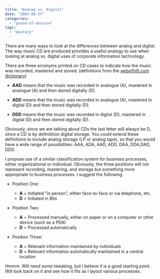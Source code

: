 ```yaml
---
title: "Analog vs. Digital"
date: "2003-09-27"
categories: 
  - "pound-of-obscure"
tags: 
  - "mastery"
---
```


There are many ways to look at the differences between analog and digital. The way music CD are produced provides a useful analogy to use when looking at analog vs. digital uses of corporate information technology.  
  
There are three acronyms printed on CD cases to indicate how the music was recorded, mastered and stored: (definitions from the [webofhifi.com dictionary](http://www.webofhifi.com/cgi-bin/dictindex.pl))  

- **AAD** means that the music was recorded in analogue (A), mastered in analogue (A) and then stored digitally (D).  
    
- **ADD** means that the music was recorded in analogue (A), mastered in digital (D) and then stored digitally (D).  
    
- **DDD** means that the music was recorded in digital (D), mastered in digital (D) and then stored digitally (D).

  
Obviously, since we are talking about CDs the last letter will always be D, since a CD is by definitition digital storage. You could extend these definitions to include analog storage (LP or analog tape), so that you would have a wide range of possibilities: AAA, ADA, AAD, ADD, DAA, DDA,DAD, DDD.  
  
I propose use of a similar classification system for business processes, either organizational or individual. Obviously, the three positions will not represent recording, mastering, and storage but something more appropriate to business processes. I suggest the following:  

- Position One:
    
    - **A** = Initiated "in person", either face-to-face or via telephone, etc.
    - **D** = Initiated in Bits
    
      
    
- Position Two:
    
    - **A** = Processed manually, either on paper or on a computer or other device (such as a PDA)
    - **D** = Processed automatically
    
      
    
- Position Three:
    - **A** = Relevant information maintained by individuals
    - **D** = Relevant information automatically maintained in a central location

  
Hmmm. Will need some tweaking, but I believe it is a good starting point. Will look back on it and see how it fits as I layout various processes.
